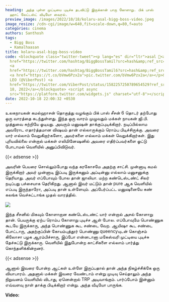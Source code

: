 ```yaml
---
heading: அந்த புள்ள முட்டியை புடிச்சு தடவிட்டு இருக்கான் பாரு கோளாறு. பிக் பாஸ்
  ஹாட் லேட்டஸ்ட் வீடியோ வைரல்.
preview_image: /images/2022/10/18/kolaru-asal-bigg-boss-video.jpeg
image_resize: /cdn-cgi/image/w=640,fit=scale-down,q=80,f=auto
categories: cinema
authors: Santhosh
tags:
  - Bigg Boss
  - Kamalhaasan
title: kolaru-asal-bigg-boss-video
code: <blockquote class="twitter-tweet"><p lang="es" dir="ltr">asal 🫣<a
  href="https://twitter.com/hashtag/BiggBossTamil?src=hash&amp;ref_src=twsrc%5Etfw">#BiggBossTamil</a>
  <a
  href="https://twitter.com/hashtag/BiggBossTamil6?src=hash&amp;ref_src=twsrc%5Etfw">#BiggBossTamil6</a>
  <a href="https://t.co/bVmw6Pzx2a">pic.twitter.com/bVmw6Pzx2a</a></p>&mdash;
  LEO (@ViberPost) <a
  href="https://twitter.com/ViberPost/status/1582257250789654529?ref_src=twsrc%5Etfw">October
  18, 2022</a></blockquote> <script async
  src="https://platform.twitter.com/widgets.js" charset="utf-8"></script>
date: 2022-10-18 22:00:32 +0530
---
```

உலகநாயகன் கமல்ஹாசன் தொகுத்து வழங்கும் பிக் பாஸ் சீசன் 6 தொடர் தற்போது ஒரு வாரத்தை கடந்துள்ளது. இந்த ஒரு வாரம் முழுவதும் மக்கள் நாயகன் ஜி.பி. முத்துவை சுற்றியே ஓடியது. அவரும் மனுஷன் தாக்குப்புடிக்கிறார். நடிப்பில்லாம அவரோட எதார்த்தமான விஷயம் தான் எல்லாருக்கும் ரொம்ப பிடிச்சிருக்கு. அவரை யார் எல்லாம் வேறுகிறார்களோ, அவர்களை எல்லாம் மக்கள் வெறுக்கிறார்கள். இது புரியவில்லை என்றால் மக்கள் எலிமினேஷனில் அவரை எதிர்ப்பவர்களை ஓட்டு போடாமல் வெளியில் அனுப்பிவிடுவர்.

{{< adsense >}}

அவரின் பெயரை சொல்லும்போது வந்த கரகோசமே அதற்கு சாட்சி. முன்னாடி கமல் இருக்கிறார் அவர் முன்னாடி இப்படி இருக்கனும் அப்டின்னு எல்லாம் மனுசனுக்கு தெரியாது. அவர் எப்போவும் போல தான் ஜாலியா. மற்ற கண்டெஸ்டண்ட் சிலர் நடிப்பது பச்சையாக தெரிகிறது. ஆனால் இவர் மட்டும் தான் pure ஆக வெளியில் எப்படி இருந்தாரோ, அப்படி தான் உள்ளேயும். அப்பேர்ப்பட்ட மனுஷனையே கண் கலங்க வெச்சுட்டாங்க முதல் வாரத்தில்.

![](/images/2022/10/18/kolaru-asal-bigg-boss-video-1.jpeg)

இந்த சீசனில் மிகவும் கோளாறான கண்டெஸ்டண்ட் யார் என்றால் அசல் கோளாறு தான். பெயருக்கு ஏற்ப ரொம்ப கோளாறு புடிச்ச ஆள் போல. எப்போவுமே பொண்ணுக கூடயே இருக்காரு, அந்த பொண்ணுக கூட சண்டை வேற. ஆயிஷா கூட சண்டை போட்டாரு, அதற்குப்பின் கோயம்புத்தூர் பொண்ணு queencyயுடன் கொஞ்சம் கிலோசா பழக ஆரம்பிச்சாரு, இப்போ என்னடானா மகேஸ்வரி முட்டியை புடிச்சு தேச்சுட்டு இருக்காரு. வெளியில் இதுபோன்ற காட்சிகளை எல்லாம் பார்த்து கொந்தளிக்கின்றனர்.

{{< adsense >}}

ஆனால் இவரை போன்ற ஆட்கள் உள்ளே இருப்பதால் தான் அந்த நிகழ்ச்சிக்கே ஒரு வியாபாரம். அதனால் மக்கள் இவரை வேண்டாம் என்று முடிவு செய்தாலும் அந்த நிறுவனம் வெளியில் விடாது, ஏனென்றால் TRP அடிவாங்கும். பார்ப்போம் இன்னும் எவ்வளவு நாள் தாக்கு பிடிக்கிறார் என்று. அந்த வீடியோ பாருங்க.

**V﻿ideo:**